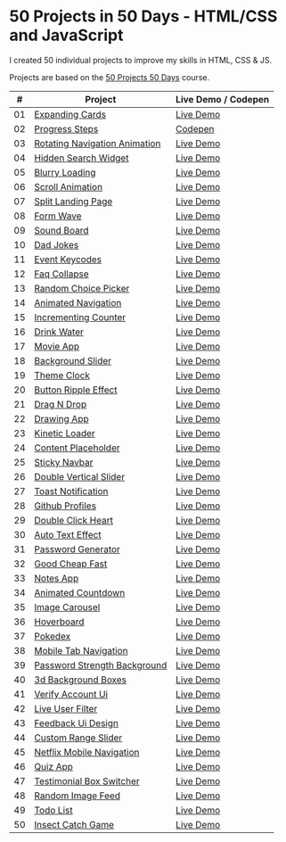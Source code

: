 # 50 Projects in 50 Days - HTML/CSS and JavaScript

I created 50 individual projects to improve my skills in HTML, CSS & JS.

Projects are based on the [50 Projects 50 Days](https://50projects50days.com) course.

|  #  | Project                                                       | Live Demo / Codepen                                             |
| :-: | ------------------------------------------------------------- | --------------------------------------------------------------- |
| 01  | [Expanding Cards](../01_expanding-cards)                      | [Live Demo](https://espresso.cat/projects/50projects50days/01/) |
| 02  | [Progress Steps](../02_progress-steps)                        | [Codepen](https://codepen.io/EspressoCat/pen/PoVpQdX)           |
| 03  | [Rotating Navigation Animation](../03_rotating-nav-animation) | [Live Demo](https://espresso.cat/projects/50projects50days/03/) |
| 04  | [Hidden Search Widget](hidden-search)                         | [Live Demo](https://espresso.cat/projects/50projects50days/04/) |
| 05  | [Blurry Loading](blurry-loading)                              | [Live Demo](https://espresso.cat/projects/50projects50days/05/) |
| 06  | [Scroll Animation](scroll-animation)                          | [Live Demo](https://espresso.cat/projects/50projects50days/06/) |
| 07  | [Split Landing Page](split-landing-page)                      | [Live Demo](https://espresso.cat/projects/50projects50days/07/) |
| 08  | [Form Wave](form-input-wave)                                  | [Live Demo](https://espresso.cat/projects/50projects50days/08/) |
| 09  | [Sound Board](sound-board)                                    | [Live Demo](https://espresso.cat/projects/50projects50days/09/) |
| 10  | [Dad Jokes](dad-jokes)                                        | [Live Demo](https://espresso.cat/projects/50projects50days/10/) |
| 11  | [Event Keycodes](event-keycodes)                              | [Live Demo](https://espresso.cat/projects/50projects50days/11/) |
| 12  | [Faq Collapse](faq-collapse)                                  | [Live Demo](https://espresso.cat/projects/50projects50days/12/) |
| 13  | [Random Choice Picker](random-choice-picker)                  | [Live Demo](https://espresso.cat/projects/50projects50days/13/) |
| 14  | [Animated Navigation](animated-navigation)                    | [Live Demo](https://espresso.cat/projects/50projects50days/14/) |
| 15  | [Incrementing Counter](incrementing-counter)                  | [Live Demo](https://espresso.cat/projects/50projects50days/15/) |
| 16  | [Drink Water](drink-water)                                    | [Live Demo](https://espresso.cat/projects/50projects50days/16/) |
| 17  | [Movie App](movie-app)                                        | [Live Demo](https://espresso.cat/projects/50projects50days/17/) |
| 18  | [Background Slider](background-slider)                        | [Live Demo](https://espresso.cat/projects/50projects50days/18/) |
| 19  | [Theme Clock](theme-clock)                                    | [Live Demo](https://espresso.cat/projects/50projects50days/19/) |
| 20  | [Button Ripple Effect](button-ripple-effect)                  | [Live Demo](https://espresso.cat/projects/50projects50days/20/) |
| 21  | [Drag N Drop](drag-n-drop)                                    | [Live Demo](https://espresso.cat/projects/50projects50days/21/) |
| 22  | [Drawing App](drawing-app)                                    | [Live Demo](https://espresso.cat/projects/50projects50days/22/) |
| 23  | [Kinetic Loader](kinetic-loader)                              | [Live Demo](https://espresso.cat/projects/50projects50days/23/) |
| 24  | [Content Placeholder](content-placeholder)                    | [Live Demo](https://espresso.cat/projects/50projects50days/24/) |
| 25  | [Sticky Navbar](sticky-navigation)                            | [Live Demo](https://espresso.cat/projects/50projects50days/25/) |
| 26  | [Double Vertical Slider](double-vertical-slider)              | [Live Demo](https://espresso.cat/projects/50projects50days/26/) |
| 27  | [Toast Notification](toast-notification)                      | [Live Demo](https://espresso.cat/projects/50projects50days/27/) |
| 28  | [Github Profiles](github-profiles)                            | [Live Demo](https://espresso.cat/projects/50projects50days/28/) |
| 29  | [Double Click Heart](double-click-heart)                      | [Live Demo](https://espresso.cat/projects/50projects50days/29/) |
| 30  | [Auto Text Effect](auto-text-effect)                          | [Live Demo](https://espresso.cat/projects/50projects50days/30/) |
| 31  | [Password Generator](password-generator)                      | [Live Demo](https://espresso.cat/projects/50projects50days/31/) |
| 32  | [Good Cheap Fast](good-cheap-fast)                            | [Live Demo](https://espresso.cat/projects/50projects50days/32/) |
| 33  | [Notes App](notes-app)                                        | [Live Demo](https://espresso.cat/projects/50projects50days/33/) |
| 34  | [Animated Countdown](animated-countdown)                      | [Live Demo](https://espresso.cat/projects/50projects50days/34/) |
| 35  | [Image Carousel](image-carousel)                              | [Live Demo](https://espresso.cat/projects/50projects50days/35/) |
| 36  | [Hoverboard](hoverboard)                                      | [Live Demo](https://espresso.cat/projects/50projects50days/36/) |
| 37  | [Pokedex](pokedex)                                            | [Live Demo](https://espresso.cat/projects/50projects50days/37/) |
| 38  | [Mobile Tab Navigation](mobile-tab-navigation)                | [Live Demo](https://espresso.cat/projects/50projects50days/38/) |
| 39  | [Password Strength Background](password-strength-background)  | [Live Demo](https://espresso.cat/projects/50projects50days/39/) |
| 40  | [3d Background Boxes](3d-boxes-background)                    | [Live Demo](https://espresso.cat/projects/50projects50days/40/) |
| 41  | [Verify Account Ui](verify-account-ui)                        | [Live Demo](https://espresso.cat/projects/50projects50days/41/) |
| 42  | [Live User Filter](live-user-filter)                          | [Live Demo](https://espresso.cat/projects/50projects50days/42/) |
| 43  | [Feedback Ui Design](feedback-ui-design)                      | [Live Demo](https://espresso.cat/projects/50projects50days/43/) |
| 44  | [Custom Range Slider](custom-range-slider)                    | [Live Demo](https://espresso.cat/projects/50projects50days/44/) |
| 45  | [Netflix Mobile Navigation](netflix-mobile-navigation)        | [Live Demo](https://espresso.cat/projects/50projects50days/45/) |
| 46  | [Quiz App](quiz-app)                                          | [Live Demo](https://espresso.cat/projects/50projects50days/46/) |
| 47  | [Testimonial Box Switcher](testimonial-box-switcher)          | [Live Demo](https://espresso.cat/projects/50projects50days/47/) |
| 48  | [Random Image Feed](random-image-generator)                   | [Live Demo](https://espresso.cat/projects/50projects50days/48/) |
| 49  | [Todo List](todo-list)                                        | [Live Demo](https://espresso.cat/projects/50projects50days/49/) |
| 50  | [Insect Catch Game](insect-catch-game)                        | [Live Demo](https://espresso.cat/projects/50projects50days/50/) |
